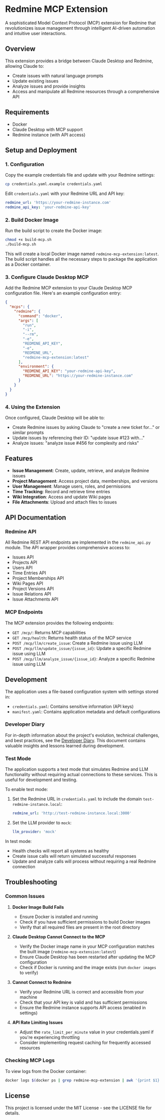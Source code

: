 # Redmine MCP Extension

A sophisticated Model Context Protocol (MCP) extension for Redmine that revolutionizes issue management through intelligent AI-driven automation and intuitive user interactions.

## Overview

This extension provides a bridge between Claude Desktop and Redmine, allowing Claude to:
- Create issues with natural language prompts
- Update existing issues
- Analyze issues and provide insights
- Access and manipulate all Redmine resources through a comprehensive API

## Requirements

- Docker
- Claude Desktop with MCP support
- Redmine instance (with API access)

## Setup and Deployment

### 1. Configuration

Copy the example credentials file and update with your Redmine settings:

```bash
cp credentials.yaml.example credentials.yaml
```

Edit `credentials.yaml` with your Redmine URL and API key:

```yaml
redmine_url: 'https://your-redmine-instance.com'
redmine_api_key: 'your-redmine-api-key'
```

### 2. Build Docker Image

Run the build script to create the Docker image:

```bash
chmod +x build-mcp.sh
./build-mcp.sh
```

This will create a local Docker image named `redmine-mcp-extension:latest`. The build script handles all the necessary steps to package the application as a Docker container.

### 3. Configure Claude Desktop MCP

Add the Redmine MCP extension to your Claude Desktop MCP configuration file. Here's an example configuration entry:

```json
{
  "mcps": {
    "redmine": {
      "command": "docker",
      "args": [
        "run",
        "-i",
        "--rm",
        "-e",
        "REDMINE_API_KEY",
        "-e",
        "REDMINE_URL",
        "redmine-mcp-extension:latest"
      ],
      "environment": {
        "REDMINE_API_KEY": "your-redmine-api-key",
        "REDMINE_URL": "https://your-redmine-instance.com"
      }
    }
  }
}
```

### 4. Using the Extension

Once configured, Claude Desktop will be able to:

- Create Redmine issues by asking Claude to "create a new ticket for..." or similar prompts
- Update issues by referencing their ID: "update issue #123 with..."
- Analyze issues: "analyze issue #456 for complexity and risks"

## Features

- **Issue Management**: Create, update, retrieve, and analyze Redmine issues
- **Project Management**: Access project data, memberships, and versions
- **User Management**: Manage users, roles, and permissions
- **Time Tracking**: Record and retrieve time entries
- **Wiki Integration**: Access and update Wiki pages
- **File Attachments**: Upload and attach files to issues

## API Documentation

### Redmine API

All Redmine REST API endpoints are implemented in the `redmine_api.py` module. The API wrapper provides comprehensive access to:

- Issues API
- Projects API
- Users API
- Time Entries API
- Project Memberships API
- Wiki Pages API
- Project Versions API
- Issue Relations API
- Issue Attachments API

### MCP Endpoints

The MCP extension provides the following endpoints:

- `GET /mcp/`: Returns MCP capabilities
- `GET /mcp/health`: Returns health status of the MCP service
- `POST /mcp/llm/create_issue`: Create a Redmine issue using LLM
- `POST /mcp/llm/update_issue/{issue_id}`: Update a specific Redmine issue using LLM
- `POST /mcp/llm/analyze_issue/{issue_id}`: Analyze a specific Redmine issue using LLM

## Development

The application uses a file-based configuration system with settings stored in:

- `credentials.yaml`: Contains sensitive information (API keys)
- `manifest.yaml`: Contains application metadata and default configurations

### Developer Diary

For in-depth information about the project's evolution, technical challenges, and best practices, see the [Developer Diary](DEVELOPER_DIARY.md). This document contains valuable insights and lessons learned during development.

### Test Mode

The application supports a test mode that simulates Redmine and LLM functionality without requiring actual connections to these services. This is useful for development and testing.

To enable test mode:

1. Set the Redmine URL in `credentials.yaml` to include the domain `test-redmine-instance.local`:
   ```yaml
   redmine_url: 'http://test-redmine-instance.local:3000'
   ```

2. Set the LLM provider to `mock`:
   ```yaml
   llm_provider: 'mock'
   ```

In test mode:
- Health checks will report all systems as healthy
- Create issue calls will return simulated successful responses
- Update and analyze calls will process without requiring a real Redmine connection

## Troubleshooting

### Common Issues

1. **Docker Image Build Fails**
   - Ensure Docker is installed and running
   - Check if you have sufficient permissions to build Docker images
   - Verify that all required files are present in the root directory

2. **Claude Desktop Cannot Connect to the MCP**
   - Verify the Docker image name in your MCP configuration matches the built image (`redmine-mcp-extension:latest`)
   - Ensure Claude Desktop has been restarted after updating the MCP configuration
   - Check if Docker is running and the image exists (run `docker images` to verify)

3. **Cannot Connect to Redmine**
   - Verify your Redmine URL is correct and accessible from your machine
   - Check that your API key is valid and has sufficient permissions
   - Ensure the Redmine instance supports API access (enabled in settings)

4. **API Rate Limiting Issues**
   - Adjust the `rate_limit_per_minute` value in your credentials.yaml if you're experiencing throttling
   - Consider implementing request caching for frequently accessed resources

### Checking MCP Logs

To view logs from the Docker container:

```bash
docker logs $(docker ps | grep redmine-mcp-extension | awk '{print $1}')
```

## License

This project is licensed under the MIT License - see the LICENSE file for details.